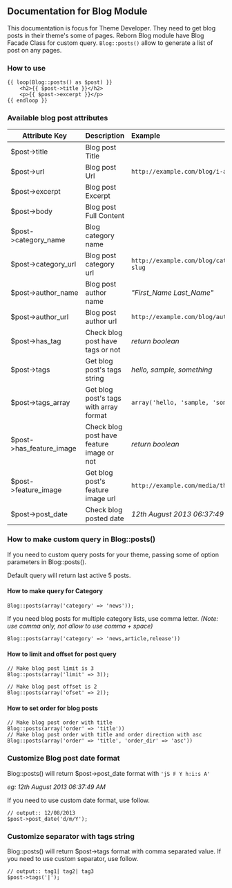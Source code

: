 ## Documentation for Blog Module

This documentation is focus for Theme Developer. They need to get blog posts in their theme's some of pages. Reborn Blog module have Blog Facade Class for custom query. `Blog::posts()` allow to generate a list of post on any pages.

### How to use

```
{{ loop(Blog::posts() as $post) }}
	<h2>{{ $post->title }}</h2>
	<p>{{ $post->excerpt }}</p>
{{ endloop }}
```

### Available blog post attributes

| Attribute Key       | Description           | Example  |
| ------------- |:-------------| :----- |
| $post->title     | Blog post Title |  |
| $post->url      | Blog post Url      |  `http://example.com/blog/i-am-blog-post`  |
| $post->excerpt | Blog post Excerpt      |     |
| $post->body | Blog post Full Content      |     |
| $post->category_name | Blog category name      |     |
| $post->category_url | Blog post category url      |   `http://example.com/blog/category/category-slug`  |
| $post->author_name | Blog post author name      |   *"First_Name Last_Name"*  |
| $post->author_url | Blog post author url      |  `http://example.com/blog/author/author_id`   |
| $post->has_tag | Check blog post have tags or not      |  *return boolean*   |
| $post->tags | Get blog post's tags string      |  *hello, sample, something*   |
| $post->tags_array | Get blog post's tags with array format      |  `array('hello, 'sample, 'something')`   |
| $post->has_feature_image | Check blog post have feature image or not      |  *return boolean*   |
| $post->feature_image | Get blog post's feature image url      |  `http://example.com/media/thumb/200/100`   |
| $post->post_date | Check blog posted date      |  *12th August 2013 06:37:49 AM*   |

### How to make custom query in Blog::posts()

If you need to custom query posts for your theme, passing some of option parameters in Blog::posts().

Default query will return last active 5 posts.

#### How to make query for Category

```
Blog::posts(array('category' => 'news'));
```

If you need blog posts for multiple category lists, use comma letter. *(Note: use comma only, not allow to use comma + space)*

```
Blog::posts(array('category' => 'news,article,release'))
```

#### How to limit and offset for post query

```
// Make blog post limit is 3
Blog::posts(array('limit' => 3));

// Make blog post offset is 2
Blog::posts(array('ofset' => 2));
```

#### How to set order for blog posts

```
// Make blog post order with title
Blog::posts(array('order' => 'title'))
// Make blog post order with title and order direction with asc
Blog::posts(array('order' => 'title', 'order_dir' => 'asc'))
```

### Customize Blog post date format

Blog::posts() will return $post->post_date format with `'jS F Y h:i:s A'`

*eg: 12th August 2013 06:37:49 AM*

If you need to use custom date format, use follow.

```
// output:: 12/08/2013
$post->post_date('d/m/Y');
```

### Customize separator with tags string
Blog::posts() will return $post->tags format with comma separated value.
If you need to use custom separator, use follow.

```
// output:: tag1| tag2| tag3
$post->tags('|');
```

